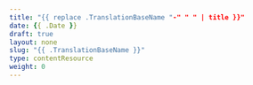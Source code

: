 ```yaml
---
title: "{{ replace .TranslationBaseName "-" " " | title }}"
date: {{ .Date }}
draft: true
layout: none
slug: "{{ .TranslationBaseName }}"
type: contentResource
weight: 0
---
```


